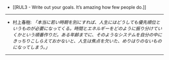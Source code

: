 - [[RUL3 - Write out your goals. It’s amazing how few people do.]]
---
- 村上春樹:
	*「本当に若い時期を別にすれば、人生にはどうしても優先順位というものが必要になってくる。時間とエネルギーをどのように振り分けていくかという順番作りだ。ある年齢までに、そのようなシステムを自分の中にきっちりこしらえておかないと、人生は焦点を欠いた、めりはりのないものになってしまう。」*
---

